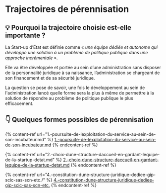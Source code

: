 # Trajectoires de pérennisation

## 💡 Pourquoi la trajectoire choisie est-elle importante ?

La Start-up d’Etat est définie comme _« une équipe dédiée et autonome qui développe une solution à un problème de politique publique dans une approche incrémentale »_.

Elle va être développée et portée au sein d’une administration sans disposer de la personnalité juridique à sa naissance, l’administration se chargeant de son financement et de sa sécurité juridique.

La question se pose de savoir, une fois le développement au sein de l'administration lancé quelle forme sera la plus à même de permettre à la solution de répondre au problème de politique publique le plus efficacement.

## 👇  Quelques formes possibles de pérennisation

{% content-ref url="1.-poursuite-de-lexploitation-du-service-au-sein-de-son-incubateur.md" %}
[1.-poursuite-de-lexploitation-du-service-au-sein-de-son-incubateur.md](1.-poursuite-de-lexploitation-du-service-au-sein-de-son-incubateur.md)
{% endcontent-ref %}

{% content-ref url="2.-choix-dune-structure-daccueil-en-gardant-lequipe-de-la-startup-detat.md" %}
[2.-choix-dune-structure-daccueil-en-gardant-lequipe-de-la-startup-detat.md](2.-choix-dune-structure-daccueil-en-gardant-lequipe-de-la-startup-detat.md)
{% endcontent-ref %}

{% content-ref url="4.-constitution-dune-structure-juridique-dediee-gip-scic-sas-scn-etc./" %}
[4.-constitution-dune-structure-juridique-dediee-gip-scic-sas-scn-etc.](4.-constitution-dune-structure-juridique-dediee-gip-scic-sas-scn-etc./)
{% endcontent-ref %}
